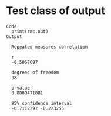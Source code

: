 # Test class of output

    Code
      print(rmc.out)
    Output
      
      Repeated measures correlation
      
      r
      -0.5067697
      
      degrees of freedom
      38
      
      p-value
      0.0008471081
      
      95% confidence interval
      -0.7112297 -0.223255 
      

